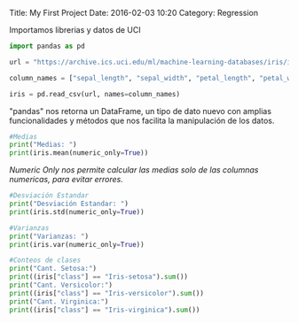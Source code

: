 Title: My First Project
Date: 2016-02-03 10:20
Category: Regression


Importamos librerias y datos de UCI


```python
import pandas as pd

url = "https://archive.ics.uci.edu/ml/machine-learning-databases/iris/iris.data"

column_names = ["sepal_length", "sepal_width", "petal_length", "petal_width", "class"]

iris = pd.read_csv(url, names=column_names)
```

"pandas" nos retorna un DataFrame, un tipo de dato nuevo con amplias funcionalidades y métodos que nos facilita la manipulación de los datos.


```python
#Medias
print("Medias: ")
print(iris.mean(numeric_only=True))
```

*Numeric Only nos permite calcular las medias solo de las columnas numericas, para evitar errores.*


```python
#Desviación Estandar
print("Desviación Estandar: ")
print(iris.std(numeric_only=True))
```


```python
#Varianzas
print("Varianzas: ")
print(iris.var(numeric_only=True))
```


```python
#Conteos de clases
print("Cant. Setosa:")
print((iris["class"] == "Iris-setosa").sum())
print("Cant. Versicolor:")
print((iris["class"] == "Iris-versicolor").sum())
print("Cant. Virginica:")
print((iris["class"] == "Iris-virginica").sum())

```
